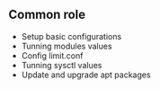 ## Common role
- Setup basic configurations
- Tunning modules values
- Config limit.conf
- Tunning sysctl values
- Update and upgrade apt packages